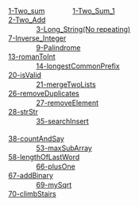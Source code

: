 <a href="./Two_arrey-Sum">1-Two_sum</a>　　　　<a href="./Two_Sum_1">1-Two_Sum_1</a><br>
<a href="./Two_LinkNodes-Add">2-Two_Add</a><br>　　　　<a href="./No_Repeat_String">3-Long_String(No repeating)</a><br>
<a href="./Inverse_Integer">7-Inverse_Integer</a><br>　　　　<a href="./Palindrome">9-Palindrome</a><br>
<a href="./romanToInt">13-romanToInt</a><br>　　　　<a href="./longestCommonPrefix">14-longestCommonPrefix</a><br>
<a href="./isValid">20-isValid</a><br>　　　　<a href="./mergeTwoLists">21-mergeTwoLists</a><br>
<a href="./removeDuplicates">26-removeDuplicates</a><br>　　　　<a href="./removeElement">27-removeElement</a><br>
<a href="./strStr">28-strStr</a><br>　　　　<a href="./searchInsert">35-searchInsert</a><br>\
<a href="./countAndSay">38-countAndSay</a><br>　　　　<a href="./maxSubArray">53-maxSubArray</a><br>
<a href="./lengthOfLastWord">58-lengthOfLastWord</a><br>　　　　<a href="./plusOne">66-plusOne</a><br>
<a href="./addBinary">67-addBinary</a><br>　　　　<a href="./mySqrt">69-mySqrt</a><br>
<a href="./climbStairs">70-climbStairs</a><br>


















